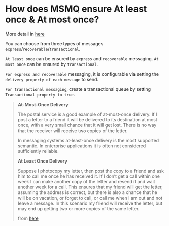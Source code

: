 # How does MSMQ ensure At least once & At most once?

More detail in [here](http://www.4guysfromrolla.com/webtech/041300-1.4.shtml)

You can choose from three types of messages `express`/`recoverable`/`transactional`. 

`At least once` can be ensured by `express` and `recoverable` messaging. `At most once` can be ensured by `transactional`. 

`For express and recoverable` messaging, it is configurable via setting the `delivery property of each message` to send. 

`For transactional messaging`, create a transactional queue by setting `Transactional property to true`. 

>   **At-Most-Once Delivery**
>   
>   The postal service is a good example of at-most-once delivery. If I post a letter to a friend it will be delivered to its destination at most once, with a very small chance that it will get lost. There is no way that the receiver will receive two copies of the letter.
>   
>   In messaging systems at-least-once delivery is the most supported semantic. In enterprise applications it is often not considered sufficiently reliable.
>   
>   **At Least Once Delivery**
>   
>   Suppose I photocopy my letter, then post the copy to a friend and ask him to call me once he has received it. If I don’t get a call within one week I can make another copy of the letter and resend it and wait another week for a call. This ensures that my friend will get the letter, assuming the address is correct, but there is also a chance that he will be on vacation, or forget to call, or call me when I am out and not leave a message. In this scenario my friend will receive the letter, but may end up getting two or more copies of the same letter.
>   
>   from [here](http://www.cloudcasts.net/devguide/Default.aspx?id=12006)
